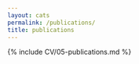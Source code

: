 ```yaml
---
layout: cats
permalink: /publications/
title: publications 
---
```


{% include CV/05-publications.md %}
